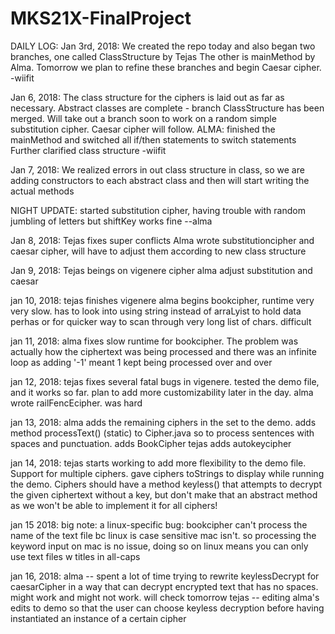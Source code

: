 # MKS21X-FinalProject
DAILY LOG:
Jan 3rd, 2018:
We created the repo today and also began two branches, one called ClassStructure by Tejas
The other is mainMethod by Alma. Tomorrow we plan to refine these branches and begin
Caesar cipher.
-wiifit

Jan 6, 2018:
The class structure for the ciphers is laid out as far as necessary. Abstract classes are
complete - branch ClassStructure has been merged. Will take out a branch soon to work
on a random simple substitution cipher. Caesar cipher will follow.
ALMA: finished the mainMethod and switched all if/then statements to switch statements
Further clarified class structure
-wiifit

Jan 7, 2018:
We realized errors in out class structure in class, so we are adding constructors
to each abstract class and then will start writing the actual methods

NIGHT UPDATE: started substitution cipher, having trouble with random jumbling of letters but shiftKey works fine --alma

Jan 8, 2018:
Tejas fixes super conflicts
Alma wrote substitutioncipher and caesar cipher, will have to adjust them according to new class structure

Jan 9, 2018:
Tejas beings on vigenere cipher
alma adjust substitution and caesar

jan 10, 2018:
tejas finishes vigenere
alma begins bookcipher, runtime very very slow. has to look into using string instead of arraLyist to hold data perhas
or for quicker way to scan through very long list of chars. difficult

jan 11, 2018:
alma fixes slow runtime for bookcipher. The problem was actually how the ciphertext
was being processed and there was an infinite loop as adding '-1' meant 1 kept being
processed over and over

jan 12, 2018:
tejas fixes several fatal bugs in vigenere. tested the demo file,
and it works so far. plan to add more customizability later in the day.
alma wrote railFencEcipher. was hard

jan 13, 2018:
alma adds the remaining ciphers in the set to the demo. adds method processText()
(static) to Cipher.java so to process sentences with spaces and punctuation.
adds BookCipher
tejas adds autokeycipher

jan 14, 2018:
tejas starts working to add more flexibility to the demo file. Support for
multiple ciphers. gave ciphers toStrings to display while running the demo.
Ciphers should have a method keyless() that attempts to decrypt the given
ciphertext without a key, but don't make that an abstract method as we won't
be able to implement it for all ciphers!

jan 15 2018:
big note: a linux-specific bug: bookcipher can't process the name of the text file bc linux is case sensitive
mac isn't. so processing the keyword input on mac is no issue, doing so on linux means you can only
use text files w titles in all-caps

jan 16, 2018:
alma -- spent a lot of time trying to rewrite keylessDecrypt for caesarCipher in a 
way that can decrypt encrypted text that has no spaces. might work and might not work. will check tomorrow
tejas -- editing alma's edits to demo so that the user can choose keyless decryption
before having instantiated an instance of a certain cipher
